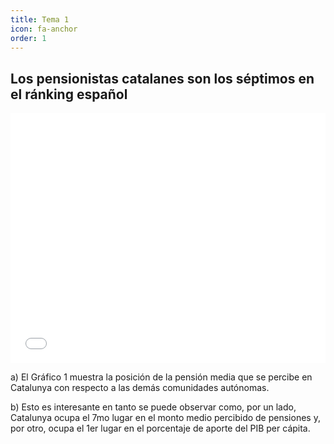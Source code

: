 ```yaml
---
title: Tema 1
icon: fa-anchor
order: 1
---
```



## Los pensionistas catalanes son los séptimos en el ránking español




<iframe id="datawrapper-chart-qdfla" src="//datawrapper.dwcdn.net/qdfla/2/" scrolling="no" frameborder="0" allowtransparency="true" style="width: 0; min-width: 100% !important;" height="400"></iframe><script type="text/javascript">if("undefined"==typeof window.datawrapper)window.datawrapper={};window.datawrapper["qdfla"]={},window.datawrapper["qdfla"].embedDeltas={"100":715,"200":505,"300":461,"400":444,"500":427,"700":400,"800":400,"900":383,"1000":383},window.datawrapper["qdfla"].iframe=document.getElementById("datawrapper-chart-qdfla"),window.datawrapper["qdfla"].iframe.style.height=window.datawrapper["qdfla"].embedDeltas[Math.min(1e3,Math.max(100*Math.floor(window.datawrapper["qdfla"].iframe.offsetWidth/100),100))]+"px",window.addEventListener("message",function(a){if("undefined"!=typeof a.data["datawrapper-height"])for(var b in a.data["datawrapper-height"])if("qdfla"==b)window.datawrapper["qdfla"].iframe.style.height=a.data["datawrapper-height"][b]+"px"});</script>




a) El Gráfico 1 muestra la posición de la pensión media que se percibe en Catalunya con respecto a las demás comunidades autónomas.

b) Esto es interesante en tanto se puede observar como, por un lado, Catalunya ocupa el 7mo lugar en el monto medio percibido de pensiones y, por otro, ocupa el 1er lugar en el porcentaje de aporte del PIB per cápita. 









